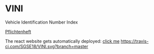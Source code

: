 # VINI
Vehicle Identification Number Index

[Pflichtenheft](https://docs.google.com/document/d/14qUSI1B63PySAALUn278eczSE2-FgaKpBV39wjuTZ_U/edit?usp=sharing)
 
The react website gets automatically deployed: [click me](https://sgse18.github.io/VINI/) https://travis-ci.com/SGSE18/VINI.svg?branch=master

